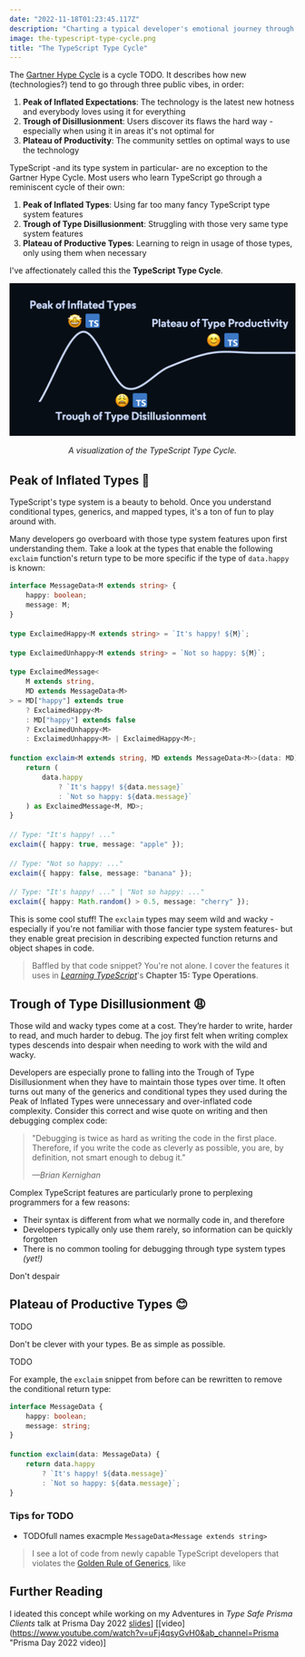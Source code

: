 ```yaml
---
date: "2022-11-18T01:23:45.117Z"
description: "Charting a typical developer's emotional journey through learning TypeScript's type system."
image: the-typescript-type-cycle.png
title: "The TypeScript Type Cycle"
---
```


The [Gartner Hype Cycle](TODO) is a cycle TODO.
It describes how new (technologies?) tend to go through three public vibes, in order:

1. **Peak of Inflated Expectations**: The technology is the latest new hotness and everybody loves using it for everything
2. **Trough of Disillusionment**: Users discover its flaws the hard way - especially when using it in areas it's not optimal for
3. **Plateau of Productivity**: The community settles on optimal ways to use the technology

TypeScript -and its type system in particular- are no exception to the Gartner Hype Cycle.
Most users who learn TypeScript go through a reminiscent cycle of their own:

1. **Peak of Inflated Types**: Using far too many fancy TypeScript type system features
2. **Trough of Type Disillusionment**: Struggling with those very same type system features
3. **Plateau of Productive Types**: Learning to reign in usage of those types, only using them when necessary

I've affectionately called this the **TypeScript Type Cycle**.

!["TypeScript Type Cycle": Single line chart from left to right with a peak at "Peak of Inflated Types 🤩", a trough at "Trough of Type Disillusionment 😩", and a leveling out at "Plateau of .](./the-typescript-type-cycle.png)

<em style="display:block;margin-bottom:2rem;text-align:center;">
A visualization of the TypeScript Type Cycle.
<br />
</em>

## Peak of Inflated Types 🤩

TypeScript's type system is a beauty to behold.
Once you understand conditional types, generics, and mapped types, it's a ton of fun to play around with.

Many developers go overboard with those type system features upon first understanding them.
Take a look at the types that enable the following `exclaim` function's return type to be more specific if the type of `data.happy` is known:

```ts
interface MessageData<M extends string> {
    happy: boolean;
    message: M;
}

type ExclaimedHappy<M extends string> = `It's happy! ${M}`;

type ExclaimedUnhappy<M extends string> = `Not so happy: ${M}`;

type ExclaimedMessage<
    M extends string,
    MD extends MessageData<M>
> = MD["happy"] extends true
    ? ExclaimedHappy<M>
    : MD["happy"] extends false
    ? ExclaimedUnhappy<M>
    : ExclaimedUnhappy<M> | ExclaimedHappy<M>;

function exclaim<M extends string, MD extends MessageData<M>>(data: MD) {
    return (
        data.happy
            ? `It's happy! ${data.message}`
            : `Not so happy: ${data.message}`
    ) as ExclaimedMessage<M, MD>;
}

// Type: "It's happy! ..."
exclaim({ happy: true, message: "apple" });

// Type: "Not so happy: ..."
exclaim({ happy: false, message: "banana" });

// Type: "It's happy! ..." | "Not so happy: ..."
exclaim({ happy: Math.random() > 0.5, message: "cherry" });
```

This is some cool stuff!
The `exclaim` types may seem wild and wacky -especially if you're not familiar with those fancier type system features- but they enable great precision in describing expected function returns and object shapes in code.

> Baffled by that code snippet?
> You're not alone.
> I cover the features it uses in [_Learning TypeScript_](https://www.learningtypescript.com)'s **Chapter 15: Type Operations**.

## Trough of Type Disillusionment 😩

Those wild and wacky types come at a cost.
They’re harder to write, harder to read, and much harder to debug.
The joy first felt when writing complex types descends into despair when needing to work with the wild and wacky.

Developers are especially prone to falling into the Trough of Type Disillusionment when they have to maintain those types over time.
It often turns out many of the generics and conditional types they used during the Peak of Inflated Types were unnecessary and over-inflated code complexity.
Consider this correct and wise quote on writing and then debugging complex code:

> "Debugging is twice as hard as writing the code in the first place.
> Therefore, if you write the code as cleverly as possible, you are, by definition, not smart enough to debug it."
>
> _—Brian Kernighan_

Complex TypeScript features are particularly prone to perplexing programmers for a few reasons:

-   Their syntax is different from what we normally code in, and therefore
-   Developers typically only use them rarely, so information can be quickly forgotten
-   There is no common tooling for debugging through type system types _(yet!)_

Don't despair

## Plateau of Productive Types 😊

TODO

Don't be clever with your types.
Be as simple as possible.

TODO

For example, the `exclaim` snippet from before can be rewritten to remove the conditional return type:

```ts
interface MessageData {
    happy: boolean;
    message: string;
}

function exclaim(data: MessageData) {
    return data.happy
        ? `It's happy! ${data.message}`
        : `Not so happy: ${data.message}`;
}
```

### Tips for TODO

-   TODOfull names exacmple `MessageData<Message extends string>`

> I see a lot of code from newly capable TypeScript developers that violates the [Golden Rule of Generics](https://effectivetypescript.com/2020/08/12/generics-golden-rule), like

## Further Reading

I ideated this concept while working on my Adventures in _Type Safe Prisma Clients_ talk at Prisma Day 2022 [slides](https://1drv.ms/p/s!AvUc1cvPrJnWvtQLoqKbcgSfwfAZYw?e=fR6JqZ "Prisma Day 2022 slides")] [[video](https://www.youtube.com/watch?v=uFj4qsyGvH0&ab_channel=Prisma "Prisma Day 2022 video)]
